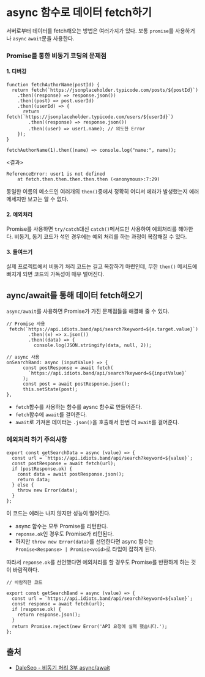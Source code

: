 # async 함수로 데이터 fetch하기

서버로부터 데이터를 fetch해오는 방법은 여러가지가 있다.
보통 `promise`를 사용하거나 `async` `await`문을 사용한다.

### Promise를 통한 비동기 코딩의 문제점

#### 1. 디버깅

```
function fetchAuthorName(postId) {
  return fetch(`https://jsonplaceholder.typicode.com/posts/${postId}`)
    .then((response) => response.json())
    .then((post) => post.userId)
    .then((userId) => {
      return fetch(`https://jsonplaceholder.typicode.com/users/${userId}`)
        .then((response) => response.json())
        .then((user) => user1.name); // 의도한 Error
    });
}

fetchAuthorName(1).then((name) => console.log("name:", name));
```

<결과>

```
ReferenceError: user1 is not defined
    at fetch.then.then.then.then.then (<anonymous>:7:29)
```

동일한 이름의 메소드인 여러개의 `then()`중에서 정확히 어디서 에러가 발생했는지 에러 메세지만 보고는 알 수 없다.

#### 2. 예외처리

Promise를 사용하면 `try/catch`대신 `catch()`메서드만 사용하여 예외처리를 해야한다.
비동기, 동기 코드가 섞인 경우에는 예외 처리를 하는 과정이 복잡해질 수 있다.

#### 3. 들여쓰기

실제 프로젝트에서 비동기 처리 코드는 길고 복잡하기 마련인데, 무한 `then()` 메서드에 빠지게 되면 코드의 가독성이 매우 떨어진다.

## aync/await를 통해 데이터 fetch해오기

`async/await`를 사용하면 Promise가 가진 문제점들을 해결해 줄 수 있다.

```
// Promise 사용
 fetch(`https://api.idiots.band/api/search?keyword=${e.target.value}`)
        .then((x) => x.json())
        .then((data) => {
          console.log(JSON.stringify(data, null, 2));
```

```
// async 사용
onSearchBand: async (inputValue) => {
      const postResponse = await fetch(
        `https://api.idiots.band/api/search?keyword=${inputValue}`
      );
      const post = await postResponse.json();
      this.setState(post);
},
```

- `fetch`함수를 사용하는 함수를 aysnc 함수로 만들어준다.
- `fetch`함수에 `await`를 걸어준다.
- `await`로 가져온 데이터는 `.json()`을 호출해서 한번 더 `await`를 걸어준다.

### 예외처리 하기 주의사항

```
export const getSearchData = async (value) => {
  const url = `https://api.idiots.band/api/search?keyword=${value}`;
  const postResponse = await fetch(url);
  if (postResponse.ok) {
    const data = await postResponse.json();
    return data;
  } else {
    throw new Error(data);
  }
};
```

이 코드는 에러는 나지 않지만 성능이 떨어진다.

- async 함수는 모두 Promise를 리턴한다.
- `reponse.ok`인 경우도 Promise가 리턴된다.
- 하지만 `throw new Error(data)`를 선언한다면 async 함수는 `Promise<Response> | Promise<void>`로 타입이 잡히게 된다.

따라서 `reponse.ok`를 선언했다면 예외처리를 할 경우도 Promise를 반환하게 하는 것이 바람직하다.

```
// 바람직한 코드

export const getSearchBand = async (value) => {
  const url = `https://api.idiots.band/api/search?keyword=${value}`;
  const response = await fetch(url);
  if (response.ok) {
    return response.json();
  }
  return Promise.reject(new Error('API 요청에 실패 했습니다.');
};
```

## 출처

- [DaleSeo - 비동기 처리 3부 async/await](https://www.daleseo.com/js-async-async-await/)

